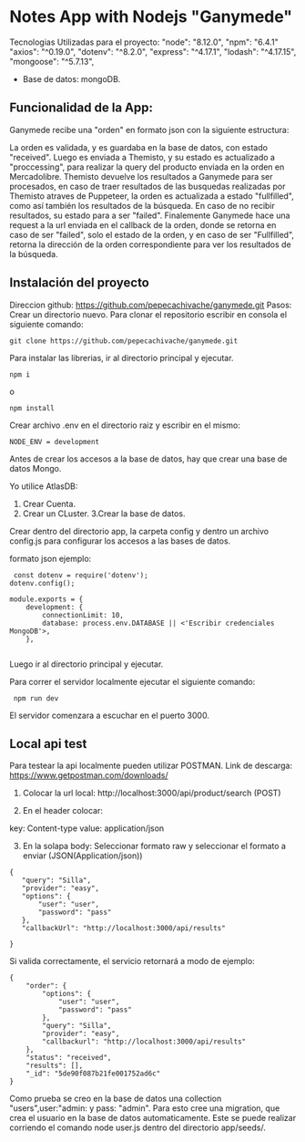 # Notes App with Nodejs "Ganymede"
Tecnologias Utilizadas para el proyecto:
"node": "8.12.0",
"npm": "6.4.1"
"axios": "^0.19.0",
"dotenv": "^8.2.0",
"express": "^4.17.1",
"lodash": "^4.17.15",
"mongoose": "^5.7.13",

- Base de datos: mongoDB.

## Funcionalidad de la App:

Ganymede recibe una "orden" en formato json con la siguiente estructura:

La orden es validada, y es guardaba en la base de datos, con estado "received".
Luego es enviada a Themisto, y su estado es actualizado a "proccessing", para realizar la query del producto enviada en la orden en Mercadolibre.
Themisto devuelve los resultados a Ganymede para ser procesados, en caso de traer resultados de las busquedas realizadas por
Themisto atraves de Puppeteer, la orden es actualizada a estado "fullfilled", como así también los resultados de la búsqueda.
En caso de no recibir resultados, su estado para a  ser "failed".
Finalemente Ganymede hace una request a la url enviada en el callback de la orden, donde se retorna en caso de ser "failed",
solo el estado de la orden, y en caso de ser "Fullfilled", retorna la dirección de la orden correspondiente para ver los resultados de la búsqueda.


 ## Instalación del proyecto
 Direccion github: https://github.com/pepecachivache/ganymede.git
 Pasos:
 Crear un directorio nuevo.
 Para clonar el repositorio escribir en consola el siguiente comando:
 ```
 git clone https://github.com/pepecachivache/ganymede.git
 ```
 
 Para instalar las librerias, ir al directorio principal y ejecutar.

 ```
 npm i
 ```
 o
 ```
 npm install
 ```
 
 Crear archivo .env en el directorio raiz y escribir en el mismo:
 
 ```
 NODE_ENV = development
 ```
 
 Antes de crear los accesos a la base de datos, hay que crear una base de datos Mongo.
 
 Yo utilice AtlasDB:
 1. Crear Cuenta.
 2. Crear un CLuster.
 3.Crear la base de datos.
 
 Crear dentro del directorio app, la carpeta config y dentro un archivo config.js para configurar los accesos a las bases de datos.
 
 formato json ejemplo:
 
```
 const dotenv = require('dotenv');
dotenv.config();

module.exports = {
    development: {
        connectionLimit: 10,
        database: process.env.DATABASE || <'Escribir credenciales MongoDB'>,    
    },
   
```
 
 Luego ir al directorio principal y ejecutar.
 
 Para correr el servidor localmente ejecutar el siguiente comando:
 
```
 npm run dev
```

El servidor comenzara a escuchar en el puerto 3000.

## Local api test
 
 Para testear la api localmente pueden utilizar POSTMAN.
 Link de descarga: https://www.getpostman.com/downloads/
 
 1. Colocar la url local: http://localhost:3000/api/product/search (POST) 
 
 2. En el header colocar:
 
 key: Content-type  value: application/json
 
 3. En la solapa body:
 Seleccionar formato raw y seleccionar el formato a enviar (JSON(Application/json))
 
 ```
{
	"query": "Silla",
	"provider": "easy",
	"options": {
		"user": "user",
		"password": "pass"
	},
	"callbackUrl": "http://localhost:3000/api/results"

}
```

Si valida correctamente, el servicio retornará a modo de ejemplo:

```
{
    "order": {
        "options": {
            "user": "user",
            "password": "pass"
        },
        "query": "Silla",
        "provider": "easy",
        "callbackurl": "http://localhost:3000/api/results"
    },
    "status": "received",
    "results": [],
    "_id": "5de90f087b21fe001752ad6c"
}
```

Como prueba se creo en la base de datos una collection "users",user:"admin: y pass: "admin".
Para esto cree una migration, que crea el usuario en la base de datos automaticamente.
Este se puede realizar corriendo el comando node user.js dentro del directorio app/seeds/.




 
